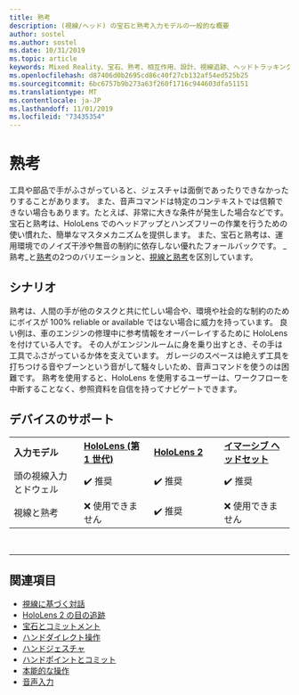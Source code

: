 ```yaml
---
title: 熟考
description: (視線/ヘッド) の宝石と熟考入力モデルの一般的な概要
author: sostel
ms.author: sostel
ms.date: 10/31/2019
ms.topic: article
keywords: Mixed Reality、宝石、熟考、相互作用、設計、視線追跡、ヘッドトラッキング
ms.openlocfilehash: d87406d0b2695cd86c40f27cb132af54ed525b25
ms.sourcegitcommit: 6bc6757b9b273a63f260f1716c944603dfa51151
ms.translationtype: MT
ms.contentlocale: ja-JP
ms.lasthandoff: 11/01/2019
ms.locfileid: "73435354"
---
```

# <a name="gaze-and-dwell"></a>熟考

工具や部品で手がふさがっていると、ジェスチャは面倒であったりできなかったりすることがあります。 また、音声コマンドは特定のコンテキストでは信頼できない場合もあります。たとえば、非常に大きな条件が発生した場合などです。 宝石と熟考は、HoloLens でのヘッドアップとハンズフリーの作業を行うための使い慣れた、簡単なマスタメカニズムを提供します。 また、宝石と熟考は、運用環境でのノイズ干渉や無音の制約に依存しない優れたフォールバックです。
_熟考_と[熟考](gaze-and-dwell-head.md)の2つのバリエーションと、[視線と熟考](gaze-and-dwell-eyes.md)を区別しています。

## <a name="scenarios"></a>シナリオ

熟考は、人間の手が他のタスクと共に忙しい場合や、環境や社会的な制約のためにボイスが 100% reliable or available ではない場合に威力を持っています。 良い例は、車のエンジンの修理中に参考情報をオーバーレイするために HoloLens を付けている人です。 その人がエンジンルームに身を乗り出すとき、その手は工具でふさがっているか体を支えています。 ガレージのスペースは絶えず工具を打ちつける音やブーンという音がして騒々しいため、音声コマンドを使うのは困難です。 熟考を使用すると、HoloLens を使用するユーザーは、ワークフローを中断することなく、参照資料を自信を持ってナビゲートできます。 

## <a name="device-support"></a>デバイスのサポート

<table>
    <colgroup>
    <col width="25%" />
    <col width="25%" />
    <col width="25%" />
    <col width="25%" />
    </colgroup>
    <tr>
        <td><strong>入力モデル</strong></td>
        <td><a href="hololens-hardware-details.md"><strong>HoloLens (第 1 世代)</strong></a></td>
        <td><a href="https://docs.microsoft.com/hololens/hololens2-hardware"><strong>HoloLens 2</strong></td>
        <td><a href="immersive-headset-hardware-details.md"><strong>イマーシブ ヘッドセット</strong></a></td>
    </tr>
     <tr>
        <td>頭の視線入力とドウェル</td>
        <td>✔️ 推奨</td>
        <td>✔️ 推奨</td>
        <td>✔️ 推奨</td>
    </tr>
     <tr>
        <td>視線と熟考</td>
        <td>❌ 使用できません</td>
        <td>✔️ 推奨</td>
        <td>❌ 使用できません</td>
    </tr>
</table>


<br>

---
 
 ## <a name="see-also"></a>関連項目
* [視線に基づく対話](eye-gaze-interaction.md)
* [HoloLens 2 の目の追跡](eye-tracking.md)
* [宝石とコミットメント](gaze-and-commit.md)
* [ハンドダイレクト操作](direct-manipulation.md)
* [ハンドジェスチャ](gaze-and-commit.md#composite-gestures)
* [ハンドポイントとコミット](point-and-commit.md)
* [本能的な操作](interaction-fundamentals.md)
* [音声入力](voice-input.md)

